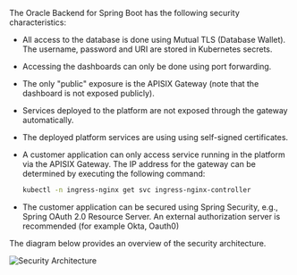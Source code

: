 The Oracle Backend for Spring Boot has the following security characteristics:

- All access to the database is done using Mutual TLS (Database Wallet). The username, password and URI are stored in Kubernetes secrets.
- Accessing the dashboards can only be done using port forwarding.
- The only "public" exposure is the APISIX Gateway (note that the dashboard is not exposed publicly).
- Services deployed to the platform are not exposed through the gateway automatically.
- The deployed platform services are using using self-signed certificates.
- A customer application can only access service running in the platform via the APISIX Gateway. The IP address for the gateway can be determined by executing the following command:


    ```bash
    kubectl -n ingress-nginx get svc ingress-nginx-controller
    ```

- The customer application can be secured using Spring Security, e.g., Spring OAuth 2.0 Resource Server. An external authorization server is recommended (for example Okta, Oauth0)

The diagram below provides an overview of the security architecture.

![Security Architecture](../ebaas-security-architecture.png)